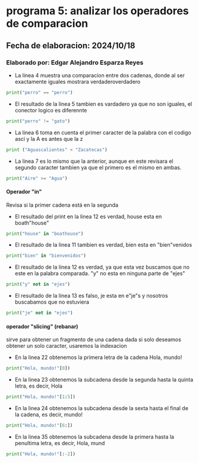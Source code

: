 # programa 5: analizar los operadores de comparacion
## Fecha de elaboracion: 2024/10/18
### Elaborado por: Edgar Alejandro Esparza Reyes
- La linea 4 muestra una comparacion entre dos cadenas, donde al ser exactamente iguales mostrara verdaderoverdadero
``` python
print("perro" == "perro")
```
- El resultado de la linea 5 tambien es vardadero ya que no son iguales, el conector logico es diferennte
``` python
print("perro" != "gato") 
```
- La linea 6 toma en cuenta el primer caracter de la palabra con el codigo asci y la A es antes que la z
``` python
print ("Aguascalientes" < "Zacatecas")
```
- La linea 7 es lo mismo que la anterior, aunque  en este revisara el segundo caracter tambien ya que el primero es el mismo en ambas.
``` python
print("Aire" >= "Agua")
```
#### Operador "in"
Revisa si la primer cadena está en la segunda
- El resultado del print en la linea 12 es verdad, house esta en boath"house"
``` python
print("house" in "boathouse")
```
- El resultado de la linea 11 tambien es verdad, bien esta en "bien"venidos
``` python
print("bien" in "bienvenidos")
```
- El resultado de la linea 12 es verdad, ya que esta vez buscamos que no este en la palabra comparada. "y" no esta en ninguna parte de "ejes"
``` python
print("y" not in "ejes")
```
- El resultado de la linea 13 es falso, je esta en e"je"s y nosotros buscabamos que no estuviera
``` python
print("je" not in "ejes")
```
#### operador "slicing" (rebanar)
sirve para obtener un fragmento de una cadena dada si solo deseamos obtener un solo caracter, usaremos la indexacion
- En la linea 22 obtenemos la primera letra de la cadena Hola, mundo!
``` python
print("Hola, mundo!"[0])
```
- En la linea 23 obtenemos la subcadena desde la segunda hasta la quinta letra, es decir, Hola
``` python
print("Hola, mundo!"[1:5])
```
- En la linea 24 obtenemos la subcadena desde la sexta hasta el final de la cadena, es decir, mundo!
``` python
print("Hola, mundo!"[6:])
```
- En la linea 35 obtenemos la subcadena desde la primera hasta la penultima letra, es decir, Hola, mund
``` python
print("Hola, mundo!"[:-2])
```
